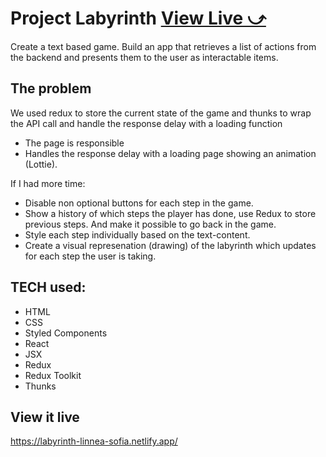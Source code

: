 # Project Labyrinth [View Live &#10555;](https://labyrinth-linnea-sofia.netlify.app/)

Create a text based game.
Build an app that retrieves a list of actions from the backend and presents them to the user as interactable items.

## The problem

We used redux to store the current state of the game and thunks to wrap the API call and handle the response delay with a loading function

- The page is responsible
- Handles the response delay with a loading page showing an animation (Lottie).

If I had more time:
- Disable non optional buttons for each step in the game.
- Show a history of which steps the player has done, use Redux to store previous steps. And make it possible to go back in the game.
- Style each step individually based on the text-content.
- Create a visual represenation (drawing) of the labyrinth which updates for each step the user is taking.


## TECH used:
- HTML
- CSS
- Styled Components
- React
- JSX
- Redux
- Redux Toolkit
- Thunks

## View it live

https://labyrinth-linnea-sofia.netlify.app/
